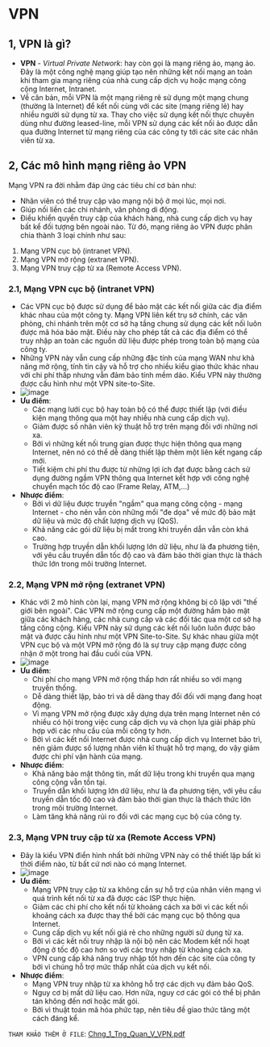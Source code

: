 # VPN
## 1, VPN là gì?
* **VPN** - *Virtual Private Network*: hay còn gọi là mạng riêng ảo, mạng ảo. Đây là một công nghệ mạng giúp tạo nên những kết nối mạng an toàn khi tham gia mạng riêng của nhà cung cấp dịch vụ hoặc mạng công cộng Internet, Intranet.
* Về căn bản, mỗi VPN là một mạng riêng rẽ sử dụng một mạng chung (thường là Internet) để kết nối cùng với các site (mạng riêng lẻ) hay nhiều người sử dụng từ xa. Thay cho việc sử dụng kết nối thực chuyên dùng như đường leased-line, mỗi VPN sử dụng các kết nối ảo được dẫn qua đường Internet từ mạng riêng của các công ty tới các site các nhân viên từ xa. 
## 2, Các mô hình mạng riêng ảo VPN
Mạng VPN ra đời nhằm đáp ứng các tiêu chí cơ bản như:
  - Nhân viên có thể truy cập vào mạng nội bộ ở mọi lúc, mọi nơi.
  - Giúp nối liền các chi nhánh, văn phòng di động.
  - Điều khiển quyền truy cập của khách hàng, nhà cung cấp dịch vụ hay bất kể đối tượng bên ngoài nào.
Từ đó, mạng riêng ảo VPN được phân chia thành 3 loại chính như sau:
1. Mạng VPN cục bộ (intranet VPN).
2. Mạng VPN mở rộng (extranet VPN).
3. Mạng VPN truy cập từ xa (Remote Access VPN).
### 2.1, Mạng VPN cục bộ (intranet VPN)
* Các VPN cục bộ được sử dụng để bảo mật các kết nối giữa các địa điểm khác nhau của một công ty. Mạng VPN liên kết trụ sở chính, các văn phòng, chi nhánh trên một cơ sở hạ tầng chung sử dụng các kết nối luôn được mã hóa bảo mật. Điều này cho phép tất cả các địa điểm có thể truy nhập an toàn các nguồn dữ liệu được phép trong toàn bộ mạng của công ty.
* Những VPN này vẫn cung cấp những đặc tính của mạng WAN như khả năng mở rộng, tính tin cậy và hỗ trợ cho nhiều kiểu giao thức khác nhau với chi phí thấp nhưng vẫn đảm bảo tính mềm dảo. Kiểu VPN này thường được cấu hình như một VPN site-to-Site.
* ![image](https://user-images.githubusercontent.com/88284121/199391421-8a822eda-17f4-4a32-851e-03d0379ef812.png)
* **Ưu điểm**:
  - Các mạng lưới cục bộ hay toàn bộ có thể được thiết lập (với điều kiện mạng thông qua một hay nhiều nhà cung cấp dịch vụ).
  - Giảm được số nhân viên kỹ thuật hỗ trợ trên mạng đối với những nơi xa.
  - Bởi vì những kết nối trung gian được thực hiện thông qua mạng Internet, nên nó có thể dễ dàng thiết lập thêm một liên kết ngang cấp mới.
  - Tiết kiệm chi phí thu được từ những lợi ích đạt được bằng cách sử dụng đường ngầm VPN thông qua Internet kết hợp với công nghệ chuyển mạch tốc độ cao (Frame Relay, ATM,...)
* **Nhược điểm**:
  - Bởi vì dữ liệu được truyền "ngầm" qua mạng công cộng - mạng Internet - cho nên vẫn còn những mối "đe dọa" về mức độ bảo mật dữ liệu và mức độ chất lượng dịch vụ (QoS).
  - Khả năng các gói dữ liệu bị mất trong khi truyền dẫn vẫn còn khá cao.
  - Trường hợp truyền dẫn khối lượng lớn dữ liệu, như là đa phương tiện, với yêu cầu truyền dẫn tốc độ cao và đảm bảo thời gian thực là thách thức lớn trong môi trường Internet.
### 2.2, Mạng VPN mở rộng (extranet VPN)
* Khác với 2 mô hình còn lại, mạng VPN mở rộng không bị cô lập với "thế giới bên ngoài". Các VPN mở rộng cung cấp một đường hầm bảo mật giữa các khách hàng, các nhà cung cấp và các đối tác qua một cơ sở hạ tầng công cộng. Kiểu VPN này sử dụng các kết nối luôn luôn được bảo mật và được cấu hình như một VPN Site-to-Site. Sự khác nhau giữa một VPN cục bộ và một VPN mở rộng đó là sự truy cập mạng được công nhận ở một trong hai đầu cuối của VPN.
* ![image](https://user-images.githubusercontent.com/88284121/199393107-ca8e3e7a-e048-42dd-b8e7-7d4f5e41f425.png)
* **Ưu điểm**:
  - Chi phí cho mạng VPN mở rộng thấp hơn rất nhiều so với mạng truyền thống.
  - Dễ dàng thiết lập, bảo trì và dễ dàng thay đổi đối với mạng đang hoạt động.
  - Vì mạng VPN mở rộng được xây dựng dựa trên mạng Internet nên có nhiều có hội trong việc cung cấp dịch vụ và chọn lựa giải pháp phù hợp với các nhu cầu của mỗi công ty hơn.
  - Bởi vì các kết nối Internet được nhà cung cấp dịch vụ Internet bảo trì, nên giảm được số lượng nhân viên kĩ thuật hỗ trợ mạng, do vậy giảm được chi phí vận hành của mạng. 
* **Nhược điểm**:
  - Khả năng bảo mật thông tin, mất dữ liệu trong khi truyền qua mạng công cộng vẫn tồn tại.
  - Truyền dẫn khối lượng lớn dữ liệu, như là đa phương tiện, với yêu cầu truyền dẫn tốc độ cao và đảm bảo thời gian thực là thách thức lớn trong môi trường Internet.
  - Làm tăng khả năng rủi ro đối với các mạng cục bộ của công ty.
### 2.3, Mạng VPN truy cập từ xa (Remote Access VPN)
* Đây là kiểu VPN điển hình nhất bởi những VPN này có thể thiết lập bất kì thời điểm nào, từ bất cứ nơi nào có mạng Internet.
* ![image](https://user-images.githubusercontent.com/88284121/199388867-1236afa8-7b06-4ba2-b1c0-32d04e154d46.png)
* **Ưu điểm**:
  - Mạng VPN truy cập từ xa không cần sự hỗ trợ của nhân viên mạng vì quá trình kết nối từ xa đã được các ISP thực hiện.
  - Giảm các chi phí cho kết nối từ khoảng cách xa bởi vì các kết nối khoảng cách xa được thay thế bởi các mạng cục bộ thông qua Internet.
  - Cung cấp dịch vụ kết nối giá rẻ cho những người sử dụng từ xa.
  - Bởi vì các kết nối truy nhập là nội bộ nên các Modem kết nối hoạt động ở tốc độ cao hơn so với các truy nhập từ khoảng cách xa.
  - VPN cung cấp khả năng truy nhập tốt hơn đến các site của công ty bởi vì chúng hỗ trợ mức thấp nhất của dịch vụ kết nối.
* **Nhược điểm**:
  - Mạng VPN truy nhập từ xa không hỗ trợ các dịch vụ đảm bảo QoS.
  - Nguy cơ bị mất dữ liệu cao. Hơn nữa, nguy cơ các gói có thể bị phân tán không đến nơi hoặc mất gói.
  - Bởi vì thuật toán mã hóa phức tạp, nên tiêu đề giao thức tăng một cách đáng kể.

`THAM KHẢO THÊM Ở FILE`: [Chng_1_Tng_Quan_V_VPN.pdf](https://github.com/CDHai/Linux/files/9915897/Chng_1_Tng_Quan_V_VPN.pdf)
